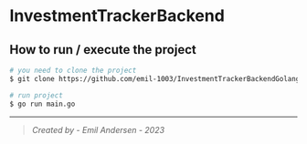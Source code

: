 # **InvestmentTrackerBackend**

## **How to run / execute the project**

```bash
# you need to clone the project
$ git clone https://github.com/emil-1003/InvestmentTrackerBackendGolang.git

# run project
$ go run main.go
```

---
> *Created by - Emil Andersen - 2023*
